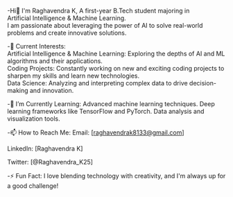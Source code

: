  -Hi👋 I'm Raghavendra K, A first-year B.Tech student majoring in<br>
      Artificial Intelligence & Machine Learning.<br>
     I am passionate about leveraging the power of AI to solve real-world problems and create innovative solutions.

-🔭 Current Interests:<br>
Artificial Intelligence & Machine Learning: Exploring the depths of AI and ML algorithms and their applications.<br>
Coding Projects: Constantly working on new and exciting coding projects to sharpen my skills and learn new technologies.<br>
Data Science: Analyzing and interpreting complex data to drive decision-making and innovation.<br>

-🌱 I’m Currently Learning:
  Advanced machine learning techniques.
  Deep learning frameworks like TensorFlow and PyTorch.
  Data analysis and visualization tools.


-📫 How to Reach Me:
Email: [raghavendrak8133@gmail.com]

LinkedIn: [Raghavendra K]

Twitter: [@Raghavendra_K25]

-⚡ Fun Fact:
  I love blending technology with creativity, and I'm always up for a good challenge!
